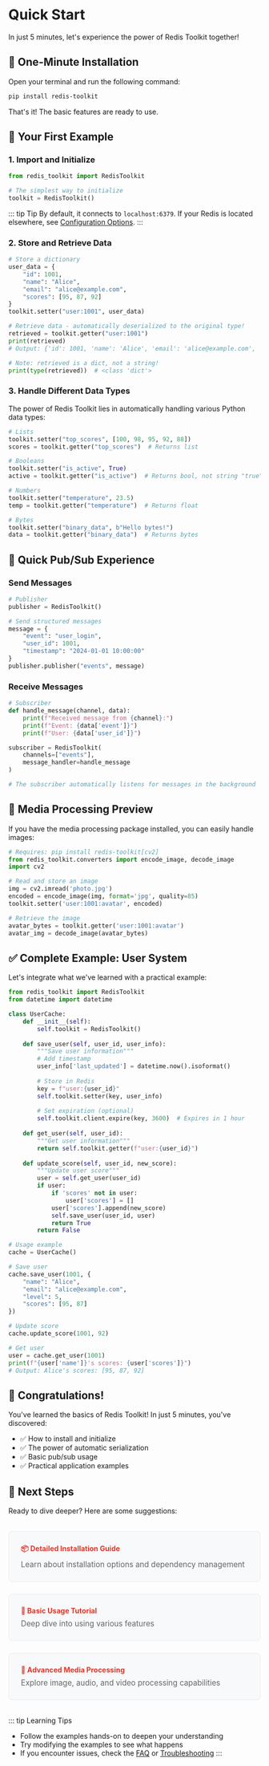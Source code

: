 # Quick Start

In just 5 minutes, let's experience the power of Redis Toolkit together!

## 🚀 One-Minute Installation

Open your terminal and run the following command:

```bash
pip install redis-toolkit
```

That's it! The basic features are ready to use.

## 🎯 Your First Example

### 1. Import and Initialize

```python
from redis_toolkit import RedisToolkit

# The simplest way to initialize
toolkit = RedisToolkit()
```

::: tip Tip
By default, it connects to `localhost:6379`. If your Redis is located elsewhere, see [Configuration Options](./configuration.md).
:::

### 2. Store and Retrieve Data

```python
# Store a dictionary
user_data = {
    "id": 1001,
    "name": "Alice",
    "email": "alice@example.com",
    "scores": [95, 87, 92]
}
toolkit.setter("user:1001", user_data)

# Retrieve data - automatically deserialized to the original type!
retrieved = toolkit.getter("user:1001")
print(retrieved)
# Output: {'id': 1001, 'name': 'Alice', 'email': 'alice@example.com', 'scores': [95, 87, 92]}

# Note: retrieved is a dict, not a string!
print(type(retrieved))  # <class 'dict'>
```

### 3. Handle Different Data Types

The power of Redis Toolkit lies in automatically handling various Python data types:

```python
# Lists
toolkit.setter("top_scores", [100, 98, 95, 92, 88])
scores = toolkit.getter("top_scores")  # Returns list

# Booleans
toolkit.setter("is_active", True)
active = toolkit.getter("is_active")  # Returns bool, not string "true"

# Numbers
toolkit.setter("temperature", 23.5)
temp = toolkit.getter("temperature")  # Returns float

# Bytes
toolkit.setter("binary_data", b"Hello bytes!")
data = toolkit.getter("binary_data")  # Returns bytes
```

## 📡 Quick Pub/Sub Experience

### Send Messages

```python
# Publisher
publisher = RedisToolkit()

# Send structured messages
message = {
    "event": "user_login",
    "user_id": 1001,
    "timestamp": "2024-01-01 10:00:00"
}
publisher.publisher("events", message)
```

### Receive Messages

```python
# Subscriber
def handle_message(channel, data):
    print(f"Received message from {channel}:")
    print(f"Event: {data['event']}")
    print(f"User: {data['user_id']}")

subscriber = RedisToolkit(
    channels=["events"],
    message_handler=handle_message
)

# The subscriber automatically listens for messages in the background
```

## 🎨 Media Processing Preview

If you have the media processing package installed, you can easily handle images:

```python
# Requires: pip install redis-toolkit[cv2]
from redis_toolkit.converters import encode_image, decode_image
import cv2

# Read and store an image
img = cv2.imread('photo.jpg')
encoded = encode_image(img, format='jpg', quality=85)
toolkit.setter('user:1001:avatar', encoded)

# Retrieve the image
avatar_bytes = toolkit.getter('user:1001:avatar')
avatar_img = decode_image(avatar_bytes)
```

## ✅ Complete Example: User System

Let's integrate what we've learned with a practical example:

```python
from redis_toolkit import RedisToolkit
from datetime import datetime

class UserCache:
    def __init__(self):
        self.toolkit = RedisToolkit()
    
    def save_user(self, user_id, user_info):
        """Save user information"""
        # Add timestamp
        user_info['last_updated'] = datetime.now().isoformat()
        
        # Store in Redis
        key = f"user:{user_id}"
        self.toolkit.setter(key, user_info)
        
        # Set expiration (optional)
        self.toolkit.client.expire(key, 3600)  # Expires in 1 hour
    
    def get_user(self, user_id):
        """Get user information"""
        return self.toolkit.getter(f"user:{user_id}")
    
    def update_score(self, user_id, new_score):
        """Update user score"""
        user = self.get_user(user_id)
        if user:
            if 'scores' not in user:
                user['scores'] = []
            user['scores'].append(new_score)
            self.save_user(user_id, user)
            return True
        return False

# Usage example
cache = UserCache()

# Save user
cache.save_user(1001, {
    "name": "Alice",
    "email": "alice@example.com",
    "level": 5,
    "scores": [95, 87]
})

# Update score
cache.update_score(1001, 92)

# Get user
user = cache.get_user(1001)
print(f"{user['name']}'s scores: {user['scores']}")
# Output: Alice's scores: [95, 87, 92]
```

## 🎉 Congratulations!

You've learned the basics of Redis Toolkit! In just 5 minutes, you've discovered:

- ✅ How to install and initialize
- ✅ The power of automatic serialization
- ✅ Basic pub/sub usage
- ✅ Practical application examples

## 🚀 Next Steps

Ready to dive deeper? Here are some suggestions:

<div class="next-steps">
  <a href="./installation.html" class="next-step-card">
    <h4>📦 Detailed Installation Guide</h4>
    <p>Learn about installation options and dependency management</p>
  </a>
  
  <a href="./basic-usage.html" class="next-step-card">
    <h4>📖 Basic Usage Tutorial</h4>
    <p>Deep dive into using various features</p>
  </a>
  
  <a href="/en/advanced/media-processing.html" class="next-step-card">
    <h4>🎨 Advanced Media Processing</h4>
    <p>Explore image, audio, and video processing capabilities</p>
  </a>
</div>

::: tip Learning Tips
- Follow the examples hands-on to deepen your understanding
- Try modifying the examples to see what happens
- If you encounter issues, check the [FAQ](/en/reference/faq.html) or [Troubleshooting](/en/reference/troubleshooting.html)
:::

<style>
.next-steps {
  display: grid;
  grid-template-columns: repeat(auto-fit, minmax(250px, 1fr));
  gap: 1.5rem;
  margin: 2rem 0;
}

.next-step-card {
  display: block;
  padding: 1.5rem;
  background: #f8f9fa;
  border: 1px solid #e9ecef;
  border-radius: 8px;
  text-decoration: none;
  color: inherit;
  transition: all 0.2s;
}

.next-step-card:hover {
  transform: translateY(-2px);
  box-shadow: 0 4px 12px rgba(0,0,0,0.1);
  border-color: #dc382d;
}

.next-step-card h4 {
  color: #dc382d;
  margin-top: 0;
  margin-bottom: 0.5rem;
}

.next-step-card p {
  color: #666;
  margin: 0;
  font-size: 0.95rem;
}
</style>